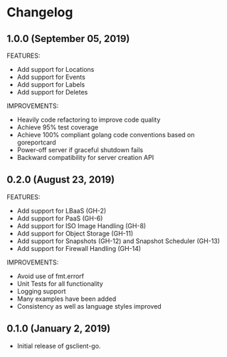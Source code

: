 # Changelog

## 1.0.0 (September 05, 2019)

FEATURES:
* Add support for Locations
* Add support for Events
* Add support for Labels
* Add support for Deletes

IMPROVEMENTS:
* Heavily code refactoring to improve code quality
* Achieve 95% test coverage
* Achieve 100% compliant golang code conventions based on goreportcard
* Power-off server if graceful shutdown fails
* Backward compatibility for server creation API

## 0.2.0 (August 23, 2019)

FEATURES:

* Add support for LBaaS (GH-2)
* Add support for PaaS (GH-6)
* Add support for ISO Image Handling (GH-8)
* Add support for Object Storage (GH-11)
* Add support for Snapshots (GH-12) and Snapshot Scheduler (GH-13)
* Add support for Firewall Handling (GH-14)

IMPROVEMENTS:

* Avoid use of fmt.errorf
* Unit Tests for all functionality
* Logging support
* Many examples have been added
* Consistency as well as language styles improved

## 0.1.0 (January 2, 2019)

- Initial release of gsclient-go.

